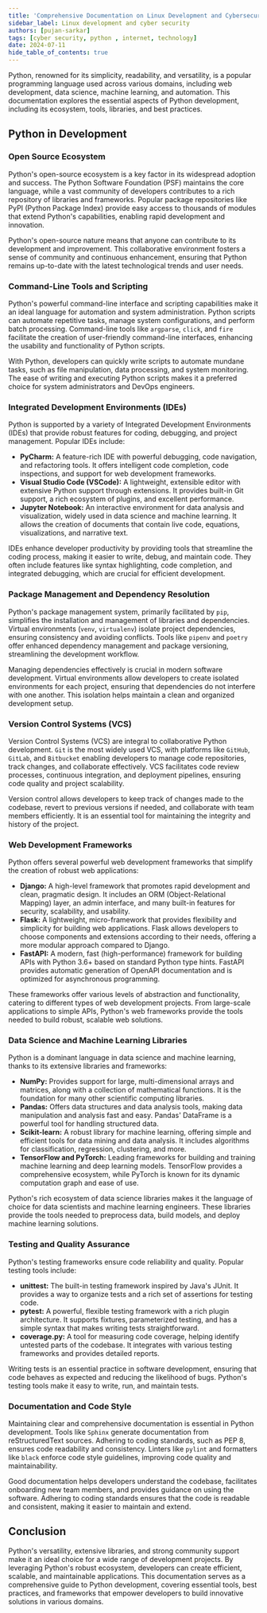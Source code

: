 ```yaml
---
title: 'Comprehensive Documentation on Linux Development and Cybersecurity'
sidebar_label: Linux development and cyber security
authors: [pujan-sarkar]
tags: [cyber security, python , internet, technology]
date: 2024-07-11
hide_table_of_contents: true
--- 
```


Python, renowned for its simplicity, readability, and versatility, is a popular programming language used across various domains, including web development, data science, machine learning, and automation. This documentation explores the essential aspects of Python development, including its ecosystem, tools, libraries, and best practices.

<!-- truncate -->

## Python in Development

### Open Source Ecosystem

Python's open-source ecosystem is a key factor in its widespread adoption and success. The Python Software Foundation (PSF) maintains the core language, while a vast community of developers contributes to a rich repository of libraries and frameworks. Popular package repositories like PyPI (Python Package Index) provide easy access to thousands of modules that extend Python's capabilities, enabling rapid development and innovation.

Python's open-source nature means that anyone can contribute to its development and improvement. This collaborative environment fosters a sense of community and continuous enhancement, ensuring that Python remains up-to-date with the latest technological trends and user needs.

### Command-Line Tools and Scripting

Python's powerful command-line interface and scripting capabilities make it an ideal language for automation and system administration. Python scripts can automate repetitive tasks, manage system configurations, and perform batch processing. Command-line tools like `argparse`, `click`, and `fire` facilitate the creation of user-friendly command-line interfaces, enhancing the usability and functionality of Python scripts.

With Python, developers can quickly write scripts to automate mundane tasks, such as file manipulation, data processing, and system monitoring. The ease of writing and executing Python scripts makes it a preferred choice for system administrators and DevOps engineers.

### Integrated Development Environments (IDEs)

Python is supported by a variety of Integrated Development Environments (IDEs) that provide robust features for coding, debugging, and project management. Popular IDEs include:

- **PyCharm:** A feature-rich IDE with powerful debugging, code navigation, and refactoring tools. It offers intelligent code completion, code inspections, and support for web development frameworks.
- **Visual Studio Code (VSCode):** A lightweight, extensible editor with extensive Python support through extensions. It provides built-in Git support, a rich ecosystem of plugins, and excellent performance.
- **Jupyter Notebook:** An interactive environment for data analysis and visualization, widely used in data science and machine learning. It allows the creation of documents that contain live code, equations, visualizations, and narrative text.

IDEs enhance developer productivity by providing tools that streamline the coding process, making it easier to write, debug, and maintain code. They often include features like syntax highlighting, code completion, and integrated debugging, which are crucial for efficient development.

### Package Management and Dependency Resolution

Python's package management system, primarily facilitated by `pip`, simplifies the installation and management of libraries and dependencies. Virtual environments (`venv`, `virtualenv`) isolate project dependencies, ensuring consistency and avoiding conflicts. Tools like `pipenv` and `poetry` offer enhanced dependency management and package versioning, streamlining the development workflow.

Managing dependencies effectively is crucial in modern software development. Virtual environments allow developers to create isolated environments for each project, ensuring that dependencies do not interfere with one another. This isolation helps maintain a clean and organized development setup.

### Version Control Systems (VCS)

Version Control Systems (VCS) are integral to collaborative Python development. `Git` is the most widely used VCS, with platforms like `GitHub`, `GitLab`, and `Bitbucket` enabling developers to manage code repositories, track changes, and collaborate effectively. VCS facilitates code review processes, continuous integration, and deployment pipelines, ensuring code quality and project scalability.

Version control allows developers to keep track of changes made to the codebase, revert to previous versions if needed, and collaborate with team members efficiently. It is an essential tool for maintaining the integrity and history of the project.

### Web Development Frameworks

Python offers several powerful web development frameworks that simplify the creation of robust web applications:

- **Django:** A high-level framework that promotes rapid development and clean, pragmatic design. It includes an ORM (Object-Relational Mapping) layer, an admin interface, and many built-in features for security, scalability, and usability.
- **Flask:** A lightweight, micro-framework that provides flexibility and simplicity for building web applications. Flask allows developers to choose components and extensions according to their needs, offering a more modular approach compared to Django.
- **FastAPI:** A modern, fast (high-performance) framework for building APIs with Python 3.6+ based on standard Python type hints. FastAPI provides automatic generation of OpenAPI documentation and is optimized for asynchronous programming.

These frameworks offer various levels of abstraction and functionality, catering to different types of web development projects. From large-scale applications to simple APIs, Python's web frameworks provide the tools needed to build robust, scalable web solutions.

### Data Science and Machine Learning Libraries

Python is a dominant language in data science and machine learning, thanks to its extensive libraries and frameworks:

- **NumPy:** Provides support for large, multi-dimensional arrays and matrices, along with a collection of mathematical functions. It is the foundation for many other scientific computing libraries.
- **Pandas:** Offers data structures and data analysis tools, making data manipulation and analysis fast and easy. Pandas' DataFrame is a powerful tool for handling structured data.
- **Scikit-learn:** A robust library for machine learning, offering simple and efficient tools for data mining and data analysis. It includes algorithms for classification, regression, clustering, and more.
- **TensorFlow and PyTorch:** Leading frameworks for building and training machine learning and deep learning models. TensorFlow provides a comprehensive ecosystem, while PyTorch is known for its dynamic computation graph and ease of use.

Python's rich ecosystem of data science libraries makes it the language of choice for data scientists and machine learning engineers. These libraries provide the tools needed to preprocess data, build models, and deploy machine learning solutions.

### Testing and Quality Assurance

Python's testing frameworks ensure code reliability and quality. Popular testing tools include:

- **unittest:** The built-in testing framework inspired by Java's JUnit. It provides a way to organize tests and a rich set of assertions for testing code.
- **pytest:** A powerful, flexible testing framework with a rich plugin architecture. It supports fixtures, parameterized testing, and has a simple syntax that makes writing tests straightforward.
- **coverage.py:** A tool for measuring code coverage, helping identify untested parts of the codebase. It integrates with various testing frameworks and provides detailed reports.

Writing tests is an essential practice in software development, ensuring that code behaves as expected and reducing the likelihood of bugs. Python's testing tools make it easy to write, run, and maintain tests.

### Documentation and Code Style

Maintaining clear and comprehensive documentation is essential in Python development. Tools like `Sphinx` generate documentation from reStructuredText sources. Adhering to coding standards, such as PEP 8, ensures code readability and consistency. Linters like `pylint` and formatters like `black` enforce code style guidelines, improving code quality and maintainability.

Good documentation helps developers understand the codebase, facilitates onboarding new team members, and provides guidance on using the software. Adhering to coding standards ensures that the code is readable and consistent, making it easier to maintain and extend.

## Conclusion

Python's versatility, extensive libraries, and strong community support make it an ideal choice for a wide range of development projects. By leveraging Python's robust ecosystem, developers can create efficient, scalable, and maintainable applications. This documentation serves as a comprehensive guide to Python development, covering essential tools, best practices, and frameworks that empower developers to build innovative solutions in various domains.
